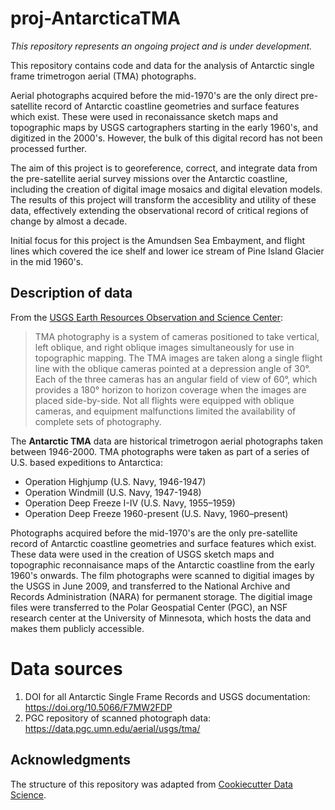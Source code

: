 # proj-AntarcticaTMA
*This repository represents an ongoing project and is under development.*

This repository contains code and data for the analysis of Antarctic single frame trimetrogon aerial (TMA) photographs. 

Aerial photographs acquired before the mid-1970's are the only direct pre-satellite record of Antarctic coastline geometries and surface features which exist. These were used in reconaissance sketch maps and topographic maps by USGS cartographers starting in the early 1960's, and digitized in the 2000's. However, the bulk of this digital record has not been processed further. 

The aim of this project is to georeference, correct, and integrate data from the pre-satellite aerial survey missions over the Antarctic coastline, including the creation of digital image mosaics and digital elevation models. The results of this project will transform the accesiblity and utility of these data, effectively extending the observational record of critical regions of change by almost a decade.

Initial focus for this project is the Amundsen Sea Embayment, and flight lines which covered the ice shelf and lower ice stream of Pine Island Glacier in the mid 1960's. 

## Description of data 
From the [USGS Earth Resources Observation and Science Center](https://www.usgs.gov/centers/eros/science/usgs-eros-archive-aerial-photography-antarctic-single-frame-records):
> TMA photography is a system of cameras positioned to take vertical, left oblique, and right oblique images simultaneously for use in topographic mapping. The TMA images are taken along a single flight line with the oblique cameras pointed at a depression angle of 30°. Each of the three cameras has an angular field of view of 60°, which provides a 180° horizon to horizon coverage when the images are placed side-by-side. Not all flights were equipped with oblique cameras, and equipment malfunctions limited the availability of complete sets of photography.

The **Antarctic TMA** data are historical trimetrogon aerial photographs taken between 1946-2000. TMA photographs were taken as part of a series of U.S. based expeditions to Antarctica:
- Operation Highjump (U.S. Navy, 1946-1947)
- Operation Windmill (U.S. Navy, 1947-1948)
- Operation Deep Freeze I-IV (U.S. Navy, 1955–1959)
- Operation Deep Freeze 1960-present (U.S. Navy, 1960–present)

Photographs acquired before the mid-1970's are the only pre-satellite record of Antarctic coastline geometries and surface features which exist. These data were used in the creation of USGS sketch maps and topographic reconnaisance maps of the Antarctic coastline from the early 1960's onwards. The film photographs were scanned to digitial images by the USGS in June 2009, and transferred to the National Archive and Records Administration (NARA) for permanent storage. The digitial image files were transferred to the Polar Geospatial Center (PGC), an NSF research center at the University of Minnesota, which hosts the data and makes them publicly accessible.

# Data sources
1) DOI for all Antarctic Single Frame Records and USGS documentation: https://doi.org/10.5066/F7MW2FDP
2) PGC repository of scanned photograph data: https://data.pgc.umn.edu/aerial/usgs/tma/

## Acknowledgments
The structure of this repository was adapted from [Cookiecutter Data Science](https://cookiecutter-data-science.drivendata.org).
